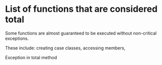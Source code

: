 # List of functions that are considered total

Some functions are almost guaranteed to be executed without non-critical exceptions.  

These include: creating case classes, accessing members, 

Exception in total method 